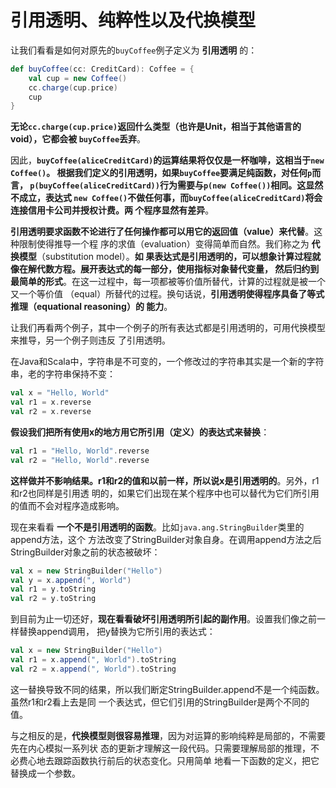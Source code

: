 引用透明、纯粹性以及代换模型
================================================================================
让我们看看是如何对原先的`buyCoffee`例子定义为 **引用透明** 的：
```scala
def buyCoffee(cc: CreditCard): Coffee = {
    val cup = new Coffee()
    cc.charge(cup.price)
    cup
}
```
**无论`cc.charge(cup.price)`返回什么类型（也许是Unit，相当于其他语言的void），它都会被
`buyCoffee`丢弃**。

因此，**`buyCoffee(aliceCreditCard)`的运算结果将仅仅是一杯咖啡，这相当于`new Coffee()`。
根据我们定义的引用透明，如果`buyCoffee`要满足纯函数，对任何`p`而言，
`p(buyCoffee(aliceCreditCard))`行为需要与`p(new Coffee())`相同。这显然不成立，表达式
`new Coffee()`不做任何事，而`buyCoffee(aliceCreditCard)`将会连接信用卡公司并授权计费。两
个程序显然有差异**。

**引用透明要求函数不论进行了任何操作都可以用它的返回值（value）来代替**。这种限制使得推导一个程
序的求值（evaluation）变得简单而自然。我们称之为 **代换模型**（substitution model）。**如
果表达式是引用透明的，可以想象计算过程就像在解代数方程。展开表达式的每一部分，使用指标对象替代变量，
然后归约到最简单的形式**。在这一过程中，每一项都被等价值所替代，计算的过程就是被一个又一个等价值
（equal）所替代的过程。换句话说，**引用透明使得程序具备了等式推理（equational reasoning）的
能力**。 

让我们再看两个例子，其中一个例子的所有表达式都是引用透明的，可用代换模型来推导，另一个例子则违反
了引用透明。

在Java和Scala中，字符串是不可变的，一个修改过的字符串其实是一个新的字符串，老的字符串保持不变：
```scala
val x = "Hello, World"
val r1 = x.reverse
val r2 = x.reverse
```
**假设我们把所有使用x的地方用它所引用（定义）的表达式来替换**：
```scala
val r1 = "Hello, World".reverse
val r2 = "Hello, World".reverse
```
**这样做并不影响结果。r1和r2的值和以前一样，所以说x是引用透明的**。另外，r1和r2也同样是引用透
明的，如果它们出现在某个程序中也可以替代为它们所引用的值而不会对程序造成影响。

现在来看看 **一个不是引用透明的函数**。比如`java.ang.StringBuilder`类里的append方法，这个
方法改变了StringBuilder对象自身。在调用append方法之后StringBuilder对象之前的状态被破坏：
```scala
val x = new StringBuilder("Hello")
val y = x.append(", World")
val r1 = y.toString
val r2 = y.toString
```
到目前为止一切还好，**现在看看破坏引用透明所引起的副作用**。设置我们像之前一样替换append调用，
把y替换为它所引用的表达式：
```scala
val x = new StringBuilder("Hello")
val r1 = x.append(", World").toString
val r2 = x.append(", World").toString
```
这一替换导致不同的结果，所以我们断定StringBuilder.append不是一个纯函数。虽然r1和r2看上去是同
一个表达式，但它们引用的StringBuilder是两个不同的值。

与之相反的是，**代换模型则很容易推理**，因为对运算的影响纯粹是局部的，不需要先在内心模拟一系列状
态的更新才理解这一段代码。只需要理解局部的推理，不必费心地去跟踪函数执行前后的状态变化。只用简单
地看一下函数的定义，把它替换成一个参数。








